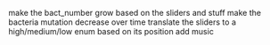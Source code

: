 make the bact_number grow based on the sliders and stuff
make the bacteria mutation decrease over time
translate the sliders to a high/medium/low enum based on its position
add music


